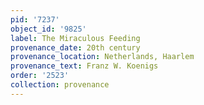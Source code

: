 ```yaml
---
pid: '7237'
object_id: '9825'
label: The Miraculous Feeding
provenance_date: 20th century
provenance_location: Netherlands, Haarlem
provenance_text: Franz W. Koenigs
order: '2523'
collection: provenance
---
```

